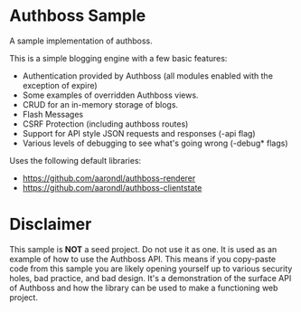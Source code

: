 # Authboss Sample
A sample implementation of authboss.

This is a simple blogging engine with a few basic features:

- Authentication provided by Authboss (all modules enabled with the exception of expire)
- Some examples of overridden Authboss views.
- CRUD for an in-memory storage of blogs.
- Flash Messages
- CSRF Protection (including authboss routes)
- Support for API style JSON requests and responses (-api flag)
- Various levels of debugging to see what's going wrong (-debug* flags)

Uses the following default libraries:

- https://github.com/aarondl/authboss-renderer
- https://github.com/aarondl/authboss-clientstate

# Disclaimer

This sample is **NOT** a seed project. Do not use it as one.
It is used as an example of how to use the Authboss API. This means if
you copy-paste code from this sample you are likely opening yourself
up to various security holes, bad practice, and bad design.
It's a demonstration of the surface API of Authboss and how the library
can be used to make a functioning web project.
